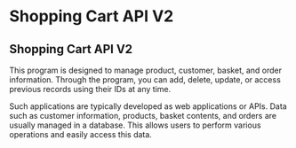 # Shopping Cart API V2

## Shopping Cart API V2

This program is designed to manage product, customer, basket, and order information. Through the program, you can add, delete, update, or access previous records using their IDs at any time.

Such applications are typically developed as web applications or APIs. Data such as customer information, products, basket contents, and orders are usually managed in a database. This allows users to perform various operations and easily access this data.


